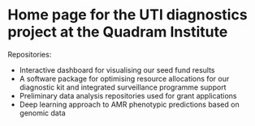 # Home page for the UTI diagnostics project at the Quadram Institute

Repositories:
- Interactive dashboard for visualising our seed fund results
- A software package for optimising resource allocations for our diagnostic kit and integrated surveillance programme support
- Preliminary data analysis repositories used for grant applications
- Deep learning approach to AMR phenotypic predictions based on genomic data
